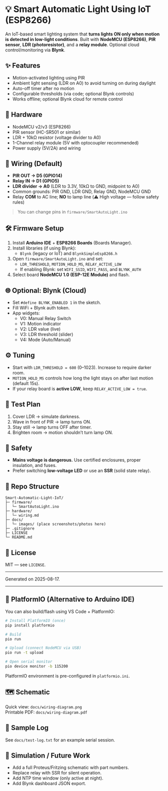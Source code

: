 # 💡 Smart Automatic Light Using IoT (ESP8266)

An IoT-based smart lighting system that **turns lights ON only when motion is detected in low-light conditions**.
Built with **NodeMCU (ESP8266)**, **PIR sensor**, **LDR (photoresistor)**, and a **relay module**. Optional
cloud control/monitoring via **Blynk**.

## ✨ Features
- Motion-activated lighting using PIR
- Ambient light sensing (LDR on A0) to avoid turning on during daylight
- Auto-off timer after no motion
- Configurable thresholds (via code; optional Blynk controls)
- Works offline; optional Blynk cloud for remote control

## 🧰 Hardware
- NodeMCU v2/v3 (ESP8266)
- PIR sensor (HC-SR501 or similar)
- LDR + 10kΩ resistor (voltage divider to A0)
- 1-Channel relay module (5V with optocoupler recommended)
- Power supply (5V/2A) and wiring

## 🔌 Wiring (Default)
- **PIR OUT → D5 (GPIO14)**
- **Relay IN → D1 (GPIO5)**
- **LDR divider → A0** (LDR to 3.3V, 10kΩ to GND, midpoint to A0)
- Common grounds: PIR GND, LDR GND, Relay GND, NodeMCU GND
- Relay **COM** to AC line; **NO** to lamp line (⚠️ High voltage — follow safety rules)

> You can change pins in `firmware/SmartAutoLight.ino`

## 🛠️ Firmware Setup
1. Install **Arduino IDE** + **ESP8266 Boards** (Boards Manager).
2. Install libraries (if using Blynk):
   - `Blynk` (legacy or IoT) and `BlynkSimpleEsp8266.h`
3. Open `firmware/SmartAutoLight.ino` and set:
   - `LDR_THRESHOLD`, `MOTION_HOLD_MS`, `RELAY_ACTIVE_LOW`
   - If enabling Blynk: set `WIFI_SSID`, `WIFI_PASS`, and `BLYNK_AUTH`
4. Select board **NodeMCU 1.0 (ESP-12E Module)** and flash.

## 🌐 Optional: Blynk (Cloud)
- Set `#define BLYNK_ENABLED 1` in the sketch.
- Fill WiFi + Blynk auth token.
- App widgets:
  - V0: Manual Relay Switch
  - V1: Motion indicator
  - V2: LDR value (live)
  - V3: LDR threshold (slider)
  - V4: Mode (Auto/Manual)

## ⚙️ Tuning
- Start with `LDR_THRESHOLD = 600` (0–1023). Increase to require darker room.
- `MOTION_HOLD_MS` controls how long the light stays on after last motion (default 15s).
- If your relay board is **active LOW**, keep `RELAY_ACTIVE_LOW = true`.

## 🧪 Test Plan
1. Cover LDR → simulate darkness.
2. Wave in front of PIR → lamp turns ON.
3. Stay still → lamp turns OFF after timer.
4. Brighten room → motion shouldn’t turn lamp ON.

## 🧯 Safety
- **Mains voltage is dangerous.** Use certified enclosures, proper insulation, and fuses.
- Prefer switching **low-voltage LED** or use an **SSR** (solid state relay).

## 📁 Repo Structure
```
Smart-Automatic-Light-IoT/
├─ firmware/
│  └─ SmartAutoLight.ino
├─ hardware/
│  └─ wiring.md
├─ docs/
│  └─ images/ (place screenshots/photos here)
├─ .gitignore
├─ LICENSE
└─ README.md
```

## 📜 License
MIT — see `LICENSE`.

---
Generated on 2025-08-17.


---

## 🧩 PlatformIO (Alternative to Arduino IDE)
You can also build/flash using VS Code + PlatformIO:
```bash
# Install PlatformIO (once)
pip install platformio

# Build
pio run

# Upload (connect NodeMCU via USB)
pio run -t upload

# Open serial monitor
pio device monitor -b 115200
```
PlatformIO environment is pre-configured in `platformio.ini`.

## 🗺️ Schematic
Quick view: `docs/wiring-diagram.png`  
Printable PDF: `docs/wiring-diagram.pdf`

## 📄 Sample Log
See `docs/test-log.txt` for an example serial session.

## 🧪 Simulation / Future Work
- Add a full Proteus/Fritzing schematic with part numbers.
- Replace relay with SSR for silent operation.
- Add NTP time window (only active at night).
- Add Blynk dashboard JSON export.
